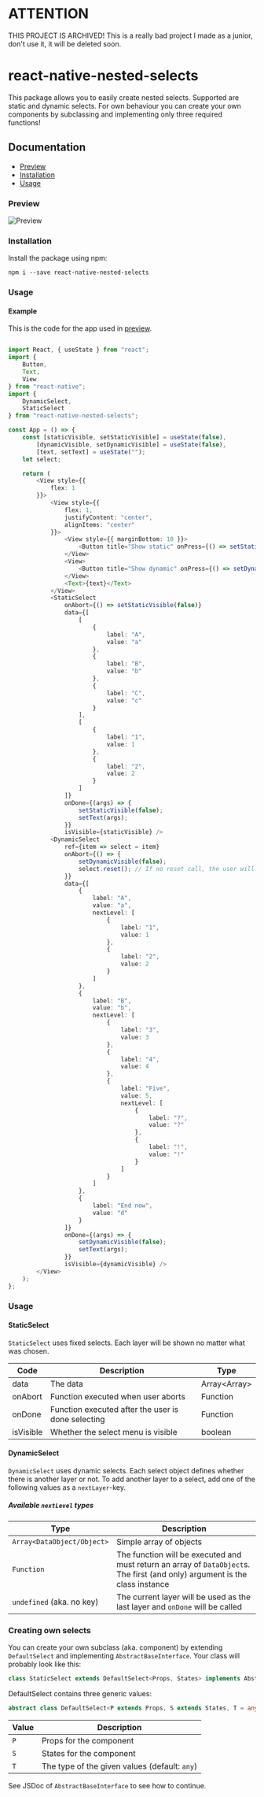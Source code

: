 # ATTENTION
THIS PROJECT IS ARCHIVED! This is a really bad project I made as a junior, don't use it, it will be deleted soon. 


# react-native-nested-selects
This package allows you to easily create nested selects. 
Supported are static and dynamic selects. 
For own behaviour you can create your own components by subclassing and 
implementing only three required functions!

## Documentation
- [Preview](#preview)
- [Installation](#installation)
- [Usage](#usage)

### Preview
![Preview](github-src/videos/preview.gif)

### Installation
Install the package using npm:
```shell
npm i --save react-native-nested-selects
```

### Usage
#### Example
This is the code for the app used in [preview](#preview).
```typescript jsx

import React, { useState } from "react";
import {
    Button,
    Text,
    View
} from "react-native";
import {
    DynamicSelect,
    StaticSelect
} from "react-native-nested-selects";

const App = () => {
    const [staticVisible, setStaticVisible] = useState(false),
        [dynamicVisible, setDynamicVisible] = useState(false),
        [text, setText] = useState("");
    let select;

    return (
        <View style={{
            flex: 1
        }}>
            <View style={{
                flex: 1,
                justifyContent: "center",
                alignItems: "center"
            }}>
                <View style={{ marginBottom: 10 }}>
                    <Button title="Show static" onPress={() => setStaticVisible(true)} color="#e34323" />
                </View>
                <View>
                    <Button title="Show dynamic" onPress={() => setDynamicVisible(true)} color="#43df08" />
                </View>
                <Text>{text}</Text>
            </View>
            <StaticSelect
                onAbort={() => setStaticVisible(false)}
                data={[
                    [
                        {
                            label: "A",
                            value: "a"
                        },
                        {
                            label: "B",
                            value: "b"
                        },
                        {
                            label: "C",
                            value: "c"
                        }
                    ],
                    [
                        {
                            label: "1",
                            value: 1
                        },
                        {
                            label: "2",
                            value: 2
                        }
                    ]
                ]}
                onDone={(args) => {
                    setStaticVisible(false);
                    setText(args);
                }}
                isVisible={staticVisible} />
            <DynamicSelect
                ref={item => select = item}
                onAbort={() => {
                    setDynamicVisible(false);
                    select.reset(); // If no reset call, the user will continue on the place where they aborted.
                }}
                data={[
                    {
                        label: "A",
                        value: "a",
                        nextLevel: [
                            {
                                label: "1",
                                value: 1
                            },
                            {
                                label: "2",
                                value: 2
                            }
                        ]
                    },
                    {
                        label: "B",
                        value: "b",
                        nextLevel: [
                            {
                                label: "3",
                                value: 3
                            },
                            {
                                label: "4",
                                value: 4
                            },
                            {
                                label: "Five",
                                value: 5,
                                nextLevel: [
                                    {
                                        label: "?",
                                        value: "?"
                                    },
                                    {
                                        label: "!",
                                        value: "!"
                                    }
                                ]
                            }
                        ]
                    },
                    {
                        label: "End now",
                        value: "d"
                    }
                ]}
                onDone={(args) => {
                    setDynamicVisible(false);
                    setText(args);
                }}
                isVisible={dynamicVisible} />
        </View>
    );
};
``` 

### Usage

#### StaticSelect
`StaticSelect` uses fixed selects. 
Each layer will be shown no matter what was chosen.

| Code | Description | Type |
|-|-|-|
| data | The data | Array<Array<DataObject>> |
| onAbort | Function executed when user aborts | Function |
| onDone | Function executed after the user is done selecting | Function |
| isVisible | Whether the select menu is visible | boolean |

#### DynamicSelect
`DynamicSelect` uses dynamic selects.
Each select object defines whether there is another layer or not.
To add another layer to a select, add one of the following values as a `nextLayer`-key.

##### Available `nextLevel` types
| Type | Description |
|-|-|
| `Array<DataObject/Object>` | Simple array of objects |
| `Function` | The function will be executed and must return an array of `DataObject`s. The first (and only) argument is the class instance |
| `undefined` (aka. no key) | The current layer will be used as the last layer and `onDone` will be called |

### Creating own selects
You can create your own subclass (aka. component) by extending `DefaultSelect` and implementing `AbstractBaseInterface`.
Your class will probably look like this:
```typescript jsx
class StaticSelect extends DefaultSelect<Props, States> implements AbstractBaseInterface{}
```
DefaultSelect contains three generic values:
```typescript jsx
abstract class DefaultSelect<P extends Props, S extends States, T = any>
```
| Value | Description |
|-|-|
| `P` | Props for the component |
| `S` | States for the component |
| `T` | The type of the given values (default: `any`) |

See JSDoc of `AbstractBaseInterface` to see how to continue.


